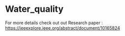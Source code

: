 # Water_quality
For more details check out out Research paper : https://ieeexplore.ieee.org/abstract/document/10165824

